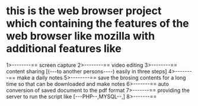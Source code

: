 # this is the web browser project which containing the features of the web browser like mozilla with additional features like
1>--------==    screen capture
2>--------==    video editing 
3>--------==    content sharing  [(---to another persons----) easily in three steps]
4>--------==    make a daily notes
5>--------==    save the brosing contents for a long time so that can be downloaded and make notes
6>-------==     auto   conversion of saved document to the pdf format
7>-------==     providing the server to run the script like [---PHP--,MYSQL--,]
8>-------==      
